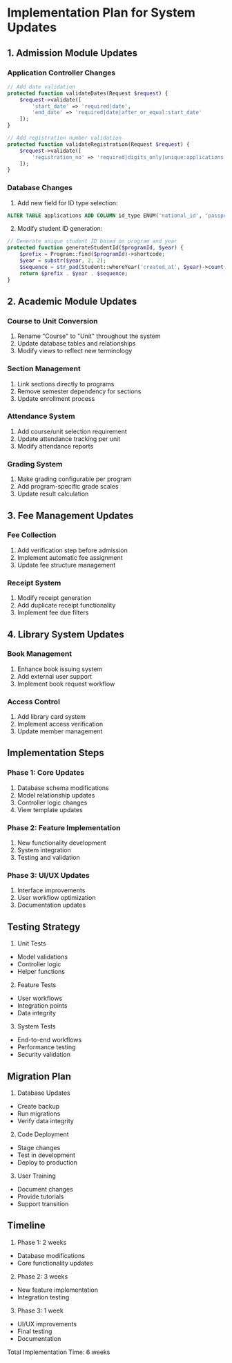 # Implementation Plan for System Updates

## 1. Admission Module Updates

### Application Controller Changes
```php
// Add date validation
protected function validateDates(Request $request) {
    $request->validate([
        'start_date' => 'required|date',
        'end_date' => 'required|date|after_or_equal:start_date'
    ]);
}

// Add registration number validation
protected function validateRegistration(Request $request) {
    $request->validate([
        'registration_no' => 'required|digits_only|unique:applications,registration_no'
    ]);
}
```

### Database Changes
1. Add new field for ID type selection:
```sql
ALTER TABLE applications ADD COLUMN id_type ENUM('national_id', 'passport', 'other') DEFAULT 'national_id';
```

2. Modify student ID generation:
```php
// Generate unique student ID based on program and year
protected function generateStudentId($programId, $year) {
    $prefix = Program::find($programId)->shortcode;
    $year = substr($year, 2, 2);
    $sequence = str_pad(Student::whereYear('created_at', $year)->count() + 1, 4, '0', STR_PAD_LEFT);
    return $prefix . $year . $sequence;
}
```

## 2. Academic Module Updates

### Course to Unit Conversion
1. Rename "Course" to "Unit" throughout the system
2. Update database tables and relationships
3. Modify views to reflect new terminology

### Section Management
1. Link sections directly to programs
2. Remove semester dependency for sections
3. Update enrollment process

### Attendance System
1. Add course/unit selection requirement
2. Update attendance tracking per unit
3. Modify attendance reports

### Grading System
1. Make grading configurable per program
2. Add program-specific grade scales
3. Update result calculation

## 3. Fee Management Updates

### Fee Collection
1. Add verification step before admission
2. Implement automatic fee assignment
3. Update fee structure management

### Receipt System
1. Modify receipt generation
2. Add duplicate receipt functionality
3. Implement fee due filters

## 4. Library System Updates

### Book Management
1. Enhance book issuing system
2. Add external user support
3. Implement book request workflow

### Access Control
1. Add library card system
2. Implement access verification
3. Update member management

## Implementation Steps

### Phase 1: Core Updates
1. Database schema modifications
2. Model relationship updates
3. Controller logic changes
4. View template updates

### Phase 2: Feature Implementation
1. New functionality development
2. System integration
3. Testing and validation

### Phase 3: UI/UX Updates
1. Interface improvements
2. User workflow optimization
3. Documentation updates

## Testing Strategy

1. Unit Tests
- Model validations
- Controller logic
- Helper functions

2. Feature Tests
- User workflows
- Integration points
- Data integrity

3. System Tests
- End-to-end workflows
- Performance testing
- Security validation

## Migration Plan

1. Database Updates
- Create backup
- Run migrations
- Verify data integrity

2. Code Deployment
- Stage changes
- Test in development
- Deploy to production

3. User Training
- Document changes
- Provide tutorials
- Support transition

## Timeline

1. Phase 1: 2 weeks
- Database modifications
- Core functionality updates

2. Phase 2: 3 weeks
- New feature implementation
- Integration testing

3. Phase 3: 1 week
- UI/UX improvements
- Final testing
- Documentation

Total Implementation Time: 6 weeks
